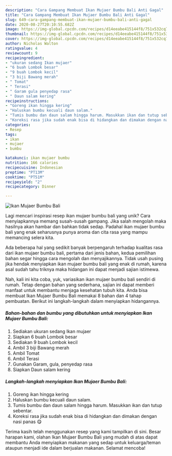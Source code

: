 ```yaml
---
description: "Cara Gampang Membuat Ikan Mujaer Bumbu Bali Anti Gagal"
title: "Cara Gampang Membuat Ikan Mujaer Bumbu Bali Anti Gagal"
slug: 649-cara-gampang-membuat-ikan-mujaer-bumbu-bali-anti-gagal
date: 2020-08-27T20:10:55.682Z
image: https://img-global.cpcdn.com/recipes/d14eeabe415144f8/751x532cq70/ikan-mujaer-bumbu-bali-foto-resep-utama.jpg
thumbnail: https://img-global.cpcdn.com/recipes/d14eeabe415144f8/751x532cq70/ikan-mujaer-bumbu-bali-foto-resep-utama.jpg
cover: https://img-global.cpcdn.com/recipes/d14eeabe415144f8/751x532cq70/ikan-mujaer-bumbu-bali-foto-resep-utama.jpg
author: Nicholas Walton
ratingvalue: 4
reviewcount: 9
recipeingredient:
- "ukuran sedang Ikan mujaer"
- "6 buah Lombok besar"
- "9 buah Lombok kecil"
- "3 biji Bawang merah"
- " Tomat"
- " Terasi"
- " Garam gula penyedap rasa"
- " Daun salam kering"
recipeinstructions:
- "Goreng ikan hingga kering"
- "Haluskan bumbu kecuali daun salam."
- "Tumis bumbu dan daun salam hingga harum. Masukkan ikan dan tutup sebentar."
- "Koreksi rasa jika sudah enak bisa di hidangkan dan dimakan dengan nasi panas 😋"
categories:
- Resep
tags:
- ikan
- mujaer
- bumbu

katakunci: ikan mujaer bumbu 
nutrition: 166 calories
recipecuisine: Indonesian
preptime: "PT13M"
cooktime: "PT51M"
recipeyield: "2"
recipecategory: Dinner

---
```



![Ikan Mujaer Bumbu Bali](https://img-global.cpcdn.com/recipes/d14eeabe415144f8/751x532cq70/ikan-mujaer-bumbu-bali-foto-resep-utama.jpg)

Lagi mencari inspirasi resep ikan mujaer bumbu bali yang unik? Cara menyiapkannya memang susah-susah gampang. Jika salah mengolah maka hasilnya akan hambar dan bahkan tidak sedap. Padahal ikan mujaer bumbu bali yang enak seharusnya punya aroma dan cita rasa yang mampu memancing selera kita.



Ada beberapa hal yang sedikit banyak berpengaruh terhadap kualitas rasa dari ikan mujaer bumbu bali, pertama dari jenis bahan, kedua pemilihan bahan segar hingga cara mengolah dan menyajikannya. Tidak usah pusing jika hendak menyiapkan ikan mujaer bumbu bali yang enak di rumah, karena asal sudah tahu triknya maka hidangan ini dapat menjadi sajian istimewa.


Nah, kali ini kita coba, yuk, variasikan ikan mujaer bumbu bali sendiri di rumah. Tetap dengan bahan yang sederhana, sajian ini dapat memberi manfaat untuk membantu menjaga kesehatan tubuh kita. Anda bisa membuat Ikan Mujaer Bumbu Bali memakai 8 bahan dan 4 tahap pembuatan. Berikut ini langkah-langkah dalam menyiapkan hidangannya.

<!--inarticleads1-->

##### Bahan-bahan dan bumbu yang dibutuhkan untuk menyiapkan Ikan Mujaer Bumbu Bali:

1. Sediakan ukuran sedang Ikan mujaer
1. Siapkan 6 buah Lombok besar
1. Sediakan 9 buah Lombok kecil
1. Ambil 3 biji Bawang merah
1. Ambil  Tomat
1. Ambil  Terasi
1. Gunakan  Garam, gula, penyedap rasa
1. Siapkan  Daun salam kering




<!--inarticleads2-->

##### Langkah-langkah menyiapkan Ikan Mujaer Bumbu Bali:

1. Goreng ikan hingga kering
1. Haluskan bumbu kecuali daun salam.
1. Tumis bumbu dan daun salam hingga harum. Masukkan ikan dan tutup sebentar.
1. Koreksi rasa jika sudah enak bisa di hidangkan dan dimakan dengan nasi panas 😋




Terima kasih telah menggunakan resep yang kami tampilkan di sini. Besar harapan kami, olahan Ikan Mujaer Bumbu Bali yang mudah di atas dapat membantu Anda menyiapkan makanan yang sedap untuk keluarga/teman ataupun menjadi ide dalam berjualan makanan. Selamat mencoba!
